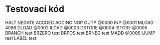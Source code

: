 # Testovací kód

HALT
NEGATE
ACCDEC
ACCINC
NOP
OUTP @0000
INP @0001
MLOAD 4086
DLOAD @0002
ILOAD @0003
DSTORE @0004
ISTORE @0005
BRANCH test
BRZERO test
BRPOS test
BRNEG test
MADD @0006
IJUMP test
LABEL test